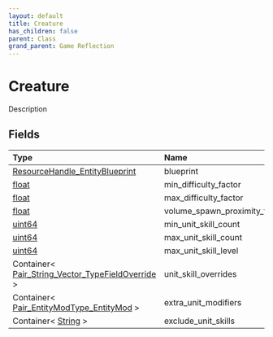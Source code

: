 ```yaml
---
layout: default
title: Creature
has_children: false
parent: Class
grand_parent: Game Reflection
---
```

# Creature
Description 

## Fields

| Type | Name |
|:----------|:--------------|
| [ResourceHandle_EntityBlueprint](/riftbreaker-wiki/docs/game-reflection/classes/resource_handle__entity_blueprint/) | blueprint |
| [float](/riftbreaker-wiki/docs/game-reflection/components/float/) | min_difficulty_factor |
| [float](/riftbreaker-wiki/docs/game-reflection/components/float/) | max_difficulty_factor |
| [float](/riftbreaker-wiki/docs/game-reflection/components/float/) | volume_spawn_proximity_factor |
| [uint64](/riftbreaker-wiki/docs/game-reflection/components/uint64/) | min_unit_skill_count |
| [uint64](/riftbreaker-wiki/docs/game-reflection/components/uint64/) | max_unit_skill_count |
| [uint64](/riftbreaker-wiki/docs/game-reflection/components/uint64/) | max_unit_skill_level |
| Container< [Pair_String_Vector_TypeFieldOverride](/riftbreaker-wiki/docs/game-reflection/classes/pair__string__vector__type_field_override/) > | unit_skill_overrides |
| Container< [Pair_EntityModType_EntityMod](/riftbreaker-wiki/docs/game-reflection/classes/pair__entity_mod_type__entity_mod/) > | extra_unit_modifiers |
| Container< [String](/riftbreaker-wiki/docs/game-reflection/components/string/) > | exclude_unit_skills |

